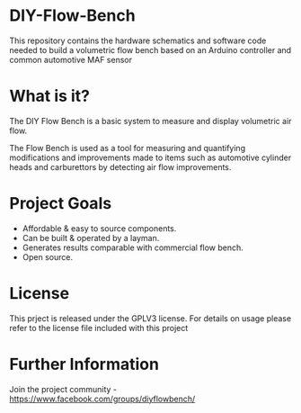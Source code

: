 # DIY-Flow-Bench


This repository contains the hardware schematics and software code needed to build a volumetric flow bench based on an Arduino controller and common automotive MAF sensor


What is it?
===========

The DIY Flow Bench is a basic system to measure and display volumetric air flow.

The Flow Bench is used as a tool for measuring and quantifying modifications and improvements made to items such as automotive cylinder heads and carburettors by detecting air flow improvements.


Project Goals
=============

- Affordable & easy to source components.
- Can be built & operated by a layman.
- Generates results comparable with commercial flow bench.
- Open source.


License
=======

This prject is released under the GPLV3 license. For details on usage please refer to the license file included with this project


Further Information
===================

Join the project community - https://www.facebook.com/groups/diyflowbench/ 


